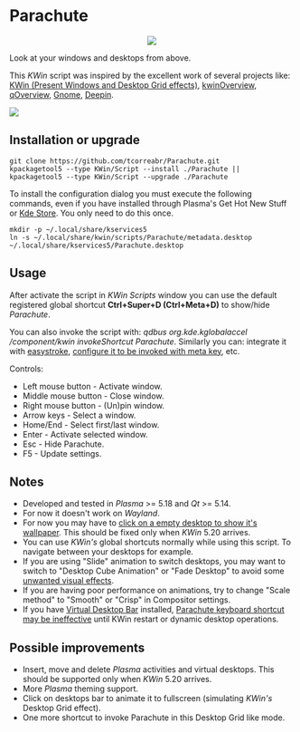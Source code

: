 # Parachute

<p align="center">
  <img src="parachute.svg">
</p>

Look at your windows and desktops from above.

This *KWin* script was inspired by the excellent work of several projects like: [KWin (Present Windows and Desktop Grid effects)](https://github.com/KDE/kwin), [kwinOverview](https://github.com/astatide/kwinOverview), [qOverview](https://gitlab.com/bharadwaj-raju/QOverview), [Gnome](https://www.gnome.org/), [Deepin](https://www.deepin.org/).

![](parachute.png)

## Installation or upgrade

  ```
  git clone https://github.com/tcorreabr/Parachute.git
  kpackagetool5 --type KWin/Script --install ./Parachute || kpackagetool5 --type KWin/Script --upgrade ./Parachute
  ```

To install the configuration dialog you must execute the following commands, even if you have installed through Plasma's Get Hot New Stuff or [Kde Store](https://store.kde.org/). You only need to do this once.

  ```
  mkdir -p ~/.local/share/kservices5
  ln -s ~/.local/share/kwin/scripts/Parachute/metadata.desktop ~/.local/share/kservices5/Parachute.desktop
  ```

## Usage

After activate the script in *KWin Scripts* window you can use the default registered global shortcut **Ctrl+Super+D (Ctrl+Meta+D)** to show/hide *Parachute*.
  
You can also invoke the script with: *qdbus org.kde.kglobalaccel /component/kwin invokeShortcut Parachute*. Similarly you can: integrate it with [easystroke](https://github.com/thjaeger/easystroke), [configure it to be invoked with meta key](https://github.com/tcorreabr/Parachute/issues/30), etc.

Controls:
* Left mouse button - Activate window.
* Middle mouse button - Close window.
* Right mouse button - (Un)pin window.
* Arrow keys - Select a window.
* Home/End - Select first/last window.
* Enter - Activate selected window.
* Esc - Hide Parachute.
* F5 - Update settings.

## Notes

* Developed and tested in *Plasma* >= 5.18 and *Qt* >= 5.14.
* For now it doesn't work on *Wayland*.
* For now you may have to [click on a empty desktop to show it's wallpaper](https://github.com/tcorreabr/Parachute/issues/6). This should be fixed only when *KWin* 5.20 arrives.
* You can use *KWin's* global shortcuts normally while using this script. To navigate between your desktops for example.
* If you are using "Slide" animation to switch desktops, you may want to switch to "Desktop Cube Animation" or "Fade Desktop" to avoid some [unwanted visual effects](https://github.com/tcorreabr/Parachute/issues/1).
* If you are having poor performance on animations, try to change "Scale method" to "Smooth" or "Crisp" in Compositor settings.
* If you have [Virtual Desktop Bar](https://github.com/wsdfhjxc/virtual-desktop-bar) installed, [Parachute keyboard shortcut may be ineffective](https://github.com/tcorreabr/Parachute/issues/14) until KWin restart or dynamic desktop operations.

## Possible improvements

* Insert, move and delete *Plasma* activities and virtual desktops. This should be supported only when *KWin* 5.20 arrives.
* More *Plasma* theming support.
* Click on desktops bar to animate it to fullscreen (simulating *KWin's* Desktop Grid effect).
* One more shortcut to invoke Parachute in this Desktop Grid like mode.
